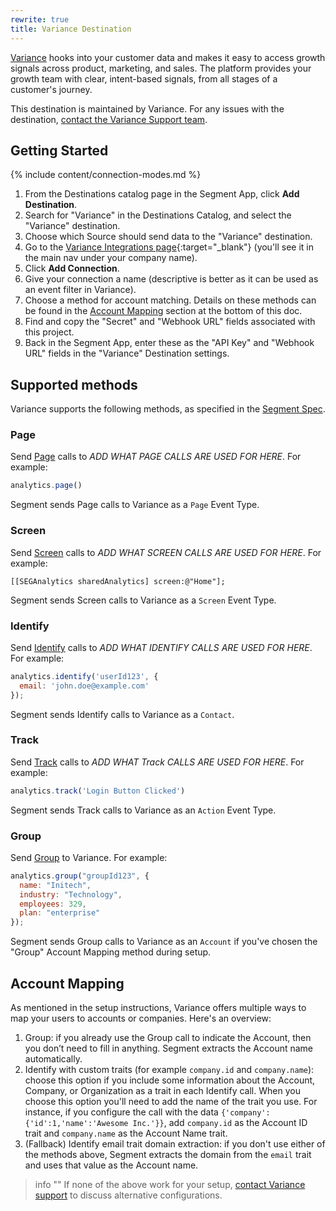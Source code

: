 ```yaml
---
rewrite: true
title: Variance Destination
---
```


[Variance](https://variance.com?utm_source=segmentio&utm_medium=docs&utm_campaign=partners) hooks into your customer data and makes it easy to access growth signals across product, marketing, and sales. The platform provides your growth team with clear, intent-based signals, from all stages of a customer's journey.

This destination is maintained by Variance. For any issues with the destination, [contact the Variance Support team](mailto:support@variance.com).

## Getting Started

{% include content/connection-modes.md %}

1. From the Destinations catalog page in the Segment App, click **Add Destination**.
2. Search for "Variance" in the Destinations Catalog, and select the "Variance" destination.
3. Choose which Source should send data to the "Variance" destination.
4. Go to the [Variance Integrations page](http://app.variance.com/integrations){:target="_blank"} (you'll see it in the main nav under your company name).
5. Click **Add Connection**.
6. Give your connection a name (descriptive is better as it can be used as an event filter in Variance).
7. Choose a method for account matching. Details on these methods can be found in the [Account Mapping](#Account-Mapping) section at the bottom of this doc.
8. Find and copy the "Secret" and "Webhook URL" fields associated with this project.
9. Back in the Segment App, enter these as the "API Key" and "Webhook URL" fields in the "Variance" Destination settings.

## Supported methods

Variance supports the following methods, as specified in the [Segment Spec](/docs/connections/spec).

### Page

Send [Page](/docs/connections/spec/page) calls to *ADD WHAT PAGE CALLS ARE USED FOR HERE*. For example:

```js
analytics.page()
```

Segment sends Page calls to Variance as a `Page` Event Type.


### Screen

Send [Screen](/docs/connections/spec/screen) calls to *ADD WHAT SCREEN CALLS ARE USED FOR HERE*. For example:

```obj-c
[[SEGAnalytics sharedAnalytics] screen:@"Home"];
```

Segment sends Screen calls to Variance as a `Screen` Event Type.


### Identify

Send [Identify](/docs/connections/spec/identify) calls to *ADD WHAT IDENTIFY CALLS ARE USED FOR HERE*. For example:

```js
analytics.identify('userId123', {
  email: 'john.doe@example.com'
});
```

Segment sends Identify calls to Variance as a `Contact`.


### Track

Send [Track](/docs/connections/spec/track) calls to *ADD WHAT Track CALLS ARE USED FOR HERE*. For example:

```js
analytics.track('Login Button Clicked')
```

Segment sends Track calls to Variance as an `Action` Event Type.


### Group

Send [Group](/docs/connections/spec/group) to Variance. For example:

```js
analytics.group("groupId123", {
  name: "Initech",
  industry: "Technology",
  employees: 329,
  plan: "enterprise"
});
```

Segment sends Group calls to Variance as an `Account` if you've chosen the "Group" Account Mapping method during setup.

## Account Mapping

As mentioned in the setup instructions, Variance offers multiple ways to map your users to accounts or companies. Here's an overview:

1. Group: if you already use the Group call to indicate the Account, then you don’t need to fill in anything. Segment extracts the Account name automatically.
2. Identify with custom traits (for example `company.id` and `company.name`): choose this option if you include some information about the Account, Company, or Organization as a trait in each Identify call. When you choose this option you'll need to add the name of the trait you use. For instance, if you configure the call with the data `{'company':{'id':1,'name':'Awesome Inc.'}}`, add `company.id` as the Account ID trait and `company.name` as the Account Name trait.
3. (Fallback) Identify email trait domain extraction: if you don't use either of the methods above, Segment extracts the domain from the `email` trait and uses that value as the Account name.

> info ""
> If none of the above work for your setup, [contact Variance support](mailto:support@variance.com) to discuss alternative configurations.
